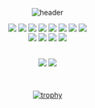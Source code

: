 <div align=center>

![header](https://capsule-render.vercel.app/api?type=waving&color=0:8E2DE2,100:4A00E0&height=300&section=header&text=ShinJoonseo&desc=Frontend%20Developer%20and%20Designer&fontSize=105&fontColor=ffffff&fontAlignY=40&descAlign=63&descAlignY=58&descSize=25&animation=fadeIn)

<img src="https://img.shields.io/badge/HTML5-E34F26?style=for-the-badge&logo=html5&logoColor=white">
<img src="https://img.shields.io/badge/CSS3-1572B6?style=for-the-badge&logo=css3&logoColor=white">
<img src="https://img.shields.io/badge/JavaScript-323330?style=for-the-badge&logo=javascript&logoColor=F7DF1E">
<img src="https://img.shields.io/badge/React-20232A?style=for-the-badge&logo=react&logoColor=61DAFB">
<img src="https://img.shields.io/badge/Redux-593D88?style=for-the-badge&logo=redux&logoColor=white">
<img src="https://img.shields.io/badge/C-00599C?style=for-the-badge&logo=c&logoColor=white">
<img src="https://img.shields.io/badge/Python-FFD43B?style=for-the-badge&logo=python&logoColor=blue">
<img src="https://img.shields.io/badge/Arduino-00979D?style=for-the-badge&logo=Arduino&logoColor=white">  
<br>
<img src="https://img.shields.io/badge/Adobe%20Illustrator-FF9A00?style=for-the-badge&logo=adobe%20illustrator&logoColor=white">
<img src="https://img.shields.io/badge/Adobe%20Photoshop-31A8FF?style=for-the-badge&logo=Adobe%20Photoshop&logoColor=black">
<img src="https://img.shields.io/badge/Figma-F24E1E?style=for-the-badge&logo=figma&logoColor=white">
<img src="https://img.shields.io/badge/Font_Awesome-339AF0?style=for-the-badge&logo=fontawesome&logoColor=white">
  
<br>
<br>
  
[![](https://img.shields.io/badge/Instagram-E4405F?style=for-the-badge&logo=instagram&logoColor=white)](https://www.instagram.com/qodldks_/)
[![](https://simpleicons.org/icons/velog.svg&logoColor=white)](https://www.instagram.com/qodldks_/)

<br>

[![trophy](https://github-profile-trophy.vercel.app/?username=baeian&theme=discord&margin-w=15&no-bg=true&no-frame=true)](https://github.com/ryo-ma/github-profile-trophy)

<!--
![](profile-3d-contrib/profile-night-rainbow.svg)


<img src="https://raw.githubusercontent.com/baeian/baeian/01136b31b5255704e8e4c5701e167751c14cff0a/SJS.svg" width="800">
</div>
-->

<!--<img src="https://img.shields.io/badge/React_Native-20232A?style=for-the-badge&logo=react&logoColor=61DAFB">-->


